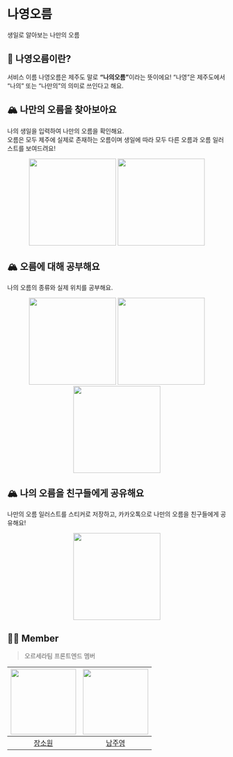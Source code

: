 # 나영오름
생일로 알아보는 나만의 오름

## 🍊 나영오름이란?
서비스 이름 나영오름은 제주도 말로 <b>“나의오름”</b>이라는 뜻이에요!  “나영”은 제주도에서 “나의” 또는 “나만의”의 의미로 쓰인다고 해요.

## 🏔 나만의 오름을 찾아보아요
나의 생일을 입력하여 나만의 오름을 확인해요.<br>오름은 모두 제주에 실제로 존재하는 오름이며 생일에 따라 모두 다른 오름과 오름 일러스트를 보여드려요!
<div align='center'>
 <img src="https://goorm.notion.site/image/https%3A%2F%2Fs3-us-west-2.amazonaws.com%2Fsecure.notion-static.com%2F7620eddd-0a1e-477e-99c8-1db3528b6093%2F13_Pro_-_16.png?table=block&id=deffbe19-728b-4db8-a1d5-2a2fb1232a5b&spaceId=38552da6-340d-42c1-a9a1-b181ff331f03&width=2000&userId=&cache=v2" width=200> <img src="https://goorm.notion.site/image/https%3A%2F%2Fs3-us-west-2.amazonaws.com%2Fsecure.notion-static.com%2F57e794cc-bb4e-469e-b274-3829af3387b5%2F13_Pro_-_43.png?table=block&id=db318f50-e7a8-4890-8537-5c2f02d9576e&spaceId=38552da6-340d-42c1-a9a1-b181ff331f03&width=290&userId=&cache=v2" width=200>
</div>

## 🏔 오름에 대해 공부해요
나의 오름의 종류와 실제 위치를 공부해요.
<div align='center'>
   <img src="https://goorm.notion.site/image/https%3A%2F%2Fs3-us-west-2.amazonaws.com%2Fsecure.notion-static.com%2F919b4cfc-3c71-4a14-8f7b-92cdd34ca2ad%2F13_Pro_-_27.png?table=block&id=54097b7a-5b69-456d-98b0-e14ac4cd5cf4&spaceId=38552da6-340d-42c1-a9a1-b181ff331f03&width=380&userId=&cache=v2" width=200> <img src="https://goorm.notion.site/image/https%3A%2F%2Fs3-us-west-2.amazonaws.com%2Fsecure.notion-static.com%2Feb66f181-53b4-4696-bd7f-4d999a5ab791%2F13_Pro_-_28.png?table=block&id=97d7bc8f-d4fe-4ec3-9d7f-755089e477a2&spaceId=38552da6-340d-42c1-a9a1-b181ff331f03&width=240&userId=&cache=v2" width=200> <img src="https://goorm.notion.site/image/https%3A%2F%2Fs3-us-west-2.amazonaws.com%2Fsecure.notion-static.com%2F045cc4ea-be4b-4080-aa48-974f77ad0ff0%2F13_Pro_-_34.png?table=block&id=6f6715b1-3ffd-4755-8853-b978e7847557&spaceId=38552da6-340d-42c1-a9a1-b181ff331f03&width=260&userId=&cache=v2" width=200>
</div>



## 🏔 나의 오름을 친구들에게 공유해요
나만의 오름 일러스트를 스티커로 저장하고, 카카오톡으로 나만의 오름을 친구들에게 공유해요!
<div align='center'>
 <img src="https://goorm.notion.site/image/https%3A%2F%2Fs3-us-west-2.amazonaws.com%2Fsecure.notion-static.com%2F91bd6616-5019-4cdf-89c8-fbd39bf83712%2F13_Pro_-_39.png?table=block&id=ddc9ca85-64fb-458d-a51d-edaed86177a7&spaceId=38552da6-340d-42c1-a9a1-b181ff331f03&width=290&userId=&cache=v2" width=200>
</div>

## 🙋‍♀️ Member
> 오르세라팀 프론트엔드 멤버

| [<img src="https://avatars.githubusercontent.com/u/52497708?v=4" width="150">](https://github.com/wish0ne)| [<img src="https://avatars.githubusercontent.com/u/73823388?v=4" width="150">](https://github.com/NamJwong) | 
| :-----------------------------------: | :---------------------------------------: |
|[장소원](https://github.com/wish0ne)|[남주영](https://github.com/NamJwong)|
